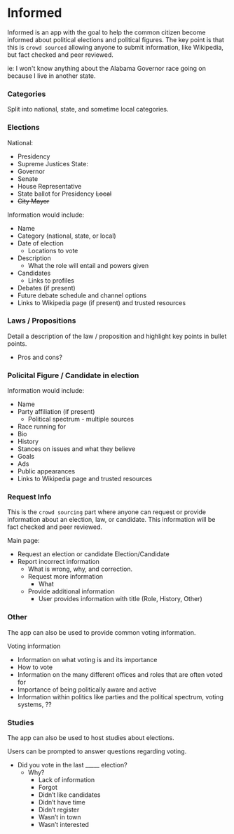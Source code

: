 # Informed

Informed is an app with the goal to help the common citizen become informed about political elections and political figures.
The key point is that this is `crowd sourced` allowing anyone to submit information, like Wikipedia, but fact checked and peer reviewed.

ie: I won't know anything about the Alabama Governor race going on because I live in another state.

### Categories
Split into national, state, and sometime local categories.

### Elections
National:
- Presidency
- Supreme Justices
State:
- Governor
- Senate
- House Representative
- State ballot for Presidency
~~Local~~
- ~~City Mayor~~

Information would include:
- Name
- Category (national, state, or local)
- Date of election
    - Locations to vote
- Description
    - What the role will entail and powers given
- Candidates
    - Links to profiles
- Debates (if present)
- Future debate schedule and channel options
- Links to Wikipedia page (if present) and trusted resources


### Laws / Propositions
Detail a description of the law / proposition and highlight key points in bullet points. 
- Pros and cons?

### Policital Figure / Candidate in election
Information would include:
- Name
- Party affiliation (if present)
    - Political spectrum - multiple sources
- Race running for
- Bio
- History
- Stances on issues and what they believe
- Goals
- Ads
- Public appearances
- Links to Wikipedia page and trusted resources

### Request Info
This is the `crowd sourcing` part where anyone can request or provide information about an election, law, or candidate. This information will be fact checked and peer reviewed.

Main page:
- Request an election or candidate
Election/Candidate
- Report incorrect information
    - What is wrong, why, and correction.
    - Request more information
      - What
    - Provide additional information
      - User provides information with title (Role, History, Other)

### Other
The app can also be used to provide common voting information.

Voting information
- Information on what voting is and its importance
- How to vote
- Information on the many different offices and roles that are often voted for
- Importance of being politically aware and active
- Information within politics like parties and the political spectrum, voting systems, ??


### Studies
The app can also be used to host studies about elections.

Users can be prompted to answer questions regarding voting.
- Did you vote in the last _____ election?
    - Why?
        - Lack of information
        - Forgot
        - Didn’t like candidates
        - Didn’t have time
        - Didn’t register
        - Wasn’t in town
        - Wasn’t interested
